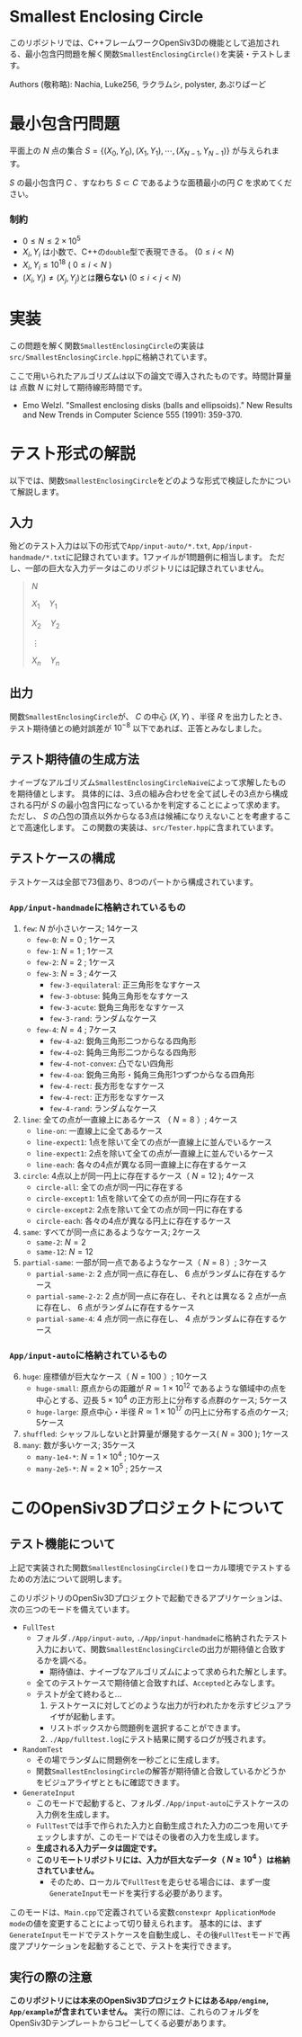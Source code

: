 # Smallest Enclosing Circle
このリポジトリでは、C++フレームワークOpenSiv3Dの機能として追加される、最小包含円問題を解く関数`SmallestEnclosingCircle()`を実装・テストします。

Authors (敬称略): Nachia, Luke256, ラクラムシ, polyster, あぷりばーど

# 最小包含円問題

平面上の $N$ 点の集合 $S =  \{(X_0, Y_0), (X_1, Y_1), \cdots, (X_{N-1}, Y_{N-1})\}$ が与えられます。

$S$ の最小包含円 $C$ 、すなわち $S \subset C$ であるような面積最小の円 $C$ を求めてください。

### 制約
- $0 \leq N \leq 2 \times 10^5$
- $X_i, Y_i$ は小数で、C++の`double`型で表現できる。  ($0 \leq i < N$)
- $X_i, Y_i \leq 10^{18}$ ( $0 \leq i < N$ )
- $(X_i, Y_i) \neq (X_j, Y_j)$とは**限らない** ($0 \leq i < j < N$)

# 実装
この問題を解く関数`SmallestEnclosingCircle`の実装は`src/SmallestEnclosingCircle.hpp`に格納されています。

ここで用いられたアルゴリズムは以下の論文で導入されたものです。時間計算量は 点数 $N$ に対して期待線形時間です。
- Emo Welzl. "Smallest enclosing disks (balls and ellipsoids)." New Results and New Trends in Computer Science 555 (1991): 359-370.


# テスト形式の解説

以下では、関数`SmallestEnclosingCircle`をどのような形式で検証したかについて解説します。

## 入力
殆どのテスト入力は以下の形式で`App/input-auto/*.txt`, `App/input-handmade/*.txt`に記録されています。1ファイルが1問題例に相当します。
ただし、一部の巨大な入力データはこのリポジトリには記録されていません。

> $N$
> 
> $X_1\quad Y_1$
> 
> $X_2\quad Y_2$
> 
> $\vdots$
> 
> $X_n\quad Y_n$

## 出力
関数`SmallestEnclosingCircle`が、 $C$ の中心 $(X, Y)$ 、半径 $R$ を出力したとき、
テスト期待値との絶対誤差が $10^{-8}$ 以下であれば、正答とみなしました。

## テスト期待値の生成方法
ナイーブなアルゴリズム`SmallestEnclosingCircleNaive`によって求解したものを期待値とします。
具体的には、3点の組み合わせを全て試しその3点から構成される円が $S$ の最小包含円になっているかを判定することによって求めます。
ただし、 $S$ の凸包の頂点以外からなる3点は候補になりえないことを考慮することで高速化します。
この関数の実装は、`src/Tester.hpp`に含まれています。

## テストケースの構成
テストケースは全部で73個あり、8つのパートから構成されています。

### `App/input-handmade`に格納されているもの

1) `few`: $N$ が小さいケース; 14ケース
   -  `few-0`: $N = 0$ ; 1ケース
   -  `few-1`: $N = 1$ ; 1ケース
   -  `few-2`: $N = 2$ ; 1ケース
   -  `few-3`: $N = 3$ ; 4ケース
      -  `few-3-equilateral`: 正三角形をなすケース
      -  `few-3-obtuse`: 鈍角三角形をなすケース
      -  `few-3-acute`: 鋭角三角形をなすケース 
      -  `few-3-rand`: ランダムなケース
   -  `few-4`: $N = 4$ ; 7ケース
      - `few-4-a2`: 鋭角三角形二つからなる四角形
      - `few-4-o2`: 鈍角三角形二つからなる四角形
      - `few-4-not-convex`: 凸でない四角形
      - `few-4-oa`: 鋭角三角形・鈍角三角形1つずつからなる四角形
      - `few-4-rect`: 長方形をなすケース
      - `few-4-rect`: 正方形をなすケース
      - `few-4-rand`: ランダムなケース
2) `line`: 全ての点が一直線上にあるケース （ $N = 8$ ）; 4ケース
   - `line-on`: 一直線上に全てあるケース
   - `line-expect1`: 1点を除いて全ての点が一直線上に並んでいるケース
   - `line-expect1`: 2点を除いて全ての点が一直線上に並んでいるケース
   - `line-each`: 各々の4点が異なる同一直線上に存在するケース
3) `circle`: 4点以上が同一円上に存在するケース（ $N = 12$ ); 4ケース
    - `circle-all`: 全ての点が同一円に存在する
    - `circle-except1`: 1点を除いて全ての点が同一円に存在する
    - `circle-except2`: 2点を除いて全ての点が同一円に存在する
    - `circle-each`: 各々の4点が異なる円上に存在するケース
4) `same`: すべてが同一点にあるようなケース; 2ケース
   - `same-2`: $N = 2$ 
   - `same-12`: $N = 12$
5) `partial-same`: 一部が同一点であるようなケース（ $N = 8$ ）; 3ケース
   - `partial-same-2`: $2$ 点が同一点に存在し、 $6$ 点がランダムに存在するケース
   - `partial-same-2-2`: $2$ 点が同一点に存在し、それとは異なる $2$ 点が一点に存在し、 $6$ 点がランダムに存在するケース
   - `partial-same-4`: $4$ 点が同一点に存在し、 $4$ 点がランダムに存在するケース

### `App/input-auto`に格納されているもの

6) `huge`: 座標値が巨大なケース（ $N = 100$ ）; 10ケース
   - `huge-small`: 原点からの距離が $R \simeq 1 \times 10^{12}$ であるような領域中の点を中心とする、辺長 $5 \times 10^4$ の正方形上に分布する点群のケース; 5ケース
   - `huge-large`: 原点中心・半径 $R \simeq 1 \times 10^{17}$ の円上に分布する点のケース; 5ケース
7) `shuffled`: シャッフルしないと計算量が爆発するケース( $N = 300$ ); 1ケース
8) `many`: 数が多いケース; 35ケース
   - `many-1e4-*`: $N = 1 \times 10^4$ ; 10ケース
   - `many-2e5-*`: $N = 2 \times 10^5$ ; 25ケース


# このOpenSiv3Dプロジェクトについて

## テスト機能について
上記で実装された関数`SmallestEnclosingCircle()`をローカル環境でテストするための方法について説明します。

このリポジトリのOpenSiv3Dプロジェクトで起動できるアプリケーションは、次の三つのモードを備えています。
- `FullTest`
  - フォルダ`./App/input-auto`, `./App/input-handmade`に格納されたテスト入力において、関数`SmallestEnclosingCircle`の出力が期待値と合致するかを調べる。
    - 期待値は、ナイーブなアルゴリズムによって求められた解とします。
  - 全てのテストケースで期待値と合致すれば、`Accepted`とみなします。
  - テストが全て終わると...
    1.  テストケースに対してどのような出力が行われたかを示すビジュアライザが起動します。
      - リストボックスから問題例を選択することができます。
    2. `./App/fulltest.log`にテスト結果に関するログが残されます。
- `RandomTest`
  - その場でランダムに問題例を一秒ごとに生成します。
  - 関数`SmallestEnclosingCircle`の解答が期待値と合致しているかどうかをビジュアライザとともに確認できます。
- `GenerateInput`
  - このモードで起動すると、フォルダ`./App/input-auto`にテストケースの入力例を生成します。
  - `FullTest`では手で作られた入力と自動生成された入力の二つを用いてチェックしますが、このモードではその後者の入力を生成します。
  - **生成される入力データは固定です。**
  - **このリモートリポジトリには、入力が巨大なデータ（ $N \geq 10^4$ ）は格納されていません。**
    - そのため、ローカルで`FullTest`を走らせる場合には、まず一度`GenerateInput`モードを実行する必要があります。

このモードは、`Main.cpp`で定義されている変数`constexpr ApplicationMode mode`の値を変更することによって切り替えられます。
基本的には、まず`GenerateInput`モードでテストケースを自動生成し、その後`FullTest`モードで再度アプリケーションを起動することで、テストを実行できます。

## 実行の際の注意
**このリポジトリには本来のOpenSiv3Dプロジェクトにはある`App/engine`, `App/example`が含まれていません。**
実行の際には、これらのフォルダをOpenSiv3Dテンプレートからコピーしてくる必要があります。

